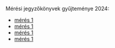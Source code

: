 Mérési jegyzőkönyvek gyűjteménye 2024:

- [mérés 1](https://github.com/balumester/jegyzetk-nyv/tree/main/01_mérés)
- [mérés 1](https://github.com/balumester/jegyzetk-nyv/tree/main/01_mérés)
- [mérés 1](https://github.com/balumester/jegyzetk-nyv/tree/main/01_mérés)
- [mérés 1](https://github.com/balumester/jegyzetk-nyv/tree/main/01_mérés)
